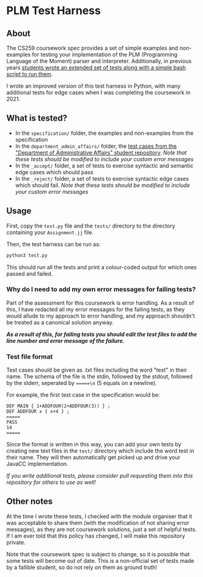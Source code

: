 # PLM Test Harness

## About

The CS259 coursework spec provides a set of simple examples
and non-examples for testing your implementation of the PLM
(Programming Language of the Moment) parser and interpreter.
Additionally, in previous years
[students wrote an extended set of tests along with a simple bash script to run them](https://github.com/Department-of-Administrative-Affairs/CS259-tests).

I wrote an improved version of this test harness in Python,
with many additional tests for edge cases when I was completing
the coursework in 2021.

## What is tested?

- In the `specification/` folder, the examples and non-examples from the specification
- In the `department_admin_affairs/` folder, the [test cases from the "Department of Administrative Affairs" student repository](https://github.com/Department-of-Administrative-Affairs/CS259-tests/tree/master/testprograms). *Note that these tests should be modified to include your custom error messages*
- In the `_accept/` folder, a set of tests to exercise syntactic and semantic edge cases which should pass
- In the `_reject/` folder, a set of tests to exercise syntactic edge cases which should fail. *Note that these tests should be modified to include your custom error messages*

## Usage

First, copy the `test.py` file and the `tests/` directory to the directory
containing your `Assignment.jj` file.

Then, the test harness can be run as:

```bash
python3 test.py
```

This should run all the tests and print a colour-coded output for which
ones passed and failed.

### Why do I need to add my own error messages for failing tests?

Part of the assessment for this coursework is error handling. As a result
of this, I have redacted all my error messages for the failing tests, as
they would allude to my approach to error handling, and my approach
shouldn't be treated as a canonical solution anyway.

***As a result of this, for failing tests you should edit the test files
to add the line number and error message of the failure.***

### Test file format

Test cases should be given as .txt files including the word "test" in
their name. The schema of the file is the stdin, followed by the stdout,
followed by the stderr, seperated by `=====\n` (5 equals on a newline).

For example, the first test case in the specification would be:

```test
DEF MAIN { 1+ADDFOUR(2+ADDFOUR(3)) } ;
DEF ADDFOUR x { x+4 } ;
=====
PASS
14
=====
```

Since the format is written in this way, you can add your own tests by creating
new text files in the `test/` directory which include the word test in their
name. They will then automatically get picked up and drive your JavaCC implementation.

*If you write additional tests, please consider pull requesting them into this
repository for others to use as well!*

## Other notes

At the time I wrote these tests, I checked with the module
organiser that it was acceptable to share them (with the
modification of not sharing error messages), as they are not
coursework solutions, just a set of helpful tests. If I am
ever told that this policy has changed, I will make this
repository private.

Note that the coursework spec is subject to change, so it
is possible that some tests will become out of date. This
is a non-official set of tests made by a fallible student,
so do not rely on them as ground truth!


